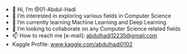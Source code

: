 - 👋 Hi, I’m @01-Abdul-Hadi
- 👀 I’m interested in exploring various fields in Computer Science
- 🌱 I’m currently learning Machine Learning and Deep Learning
- 💞️ I’m looking to collaborate on any Computer Science related fields
- 📫 How to reach me  [e-mail]: abdulhadi12235@gmail.com
- Kaggle Profile: www.kaggle.com/abdulhadi0102

<!---
01-Abdul-Hadi/01-Abdul-Hadi is a ✨ special ✨ repository because its `README.md` (this file) appears on your GitHub profile.
You can click the Preview link to take a look at your changes.
--->
